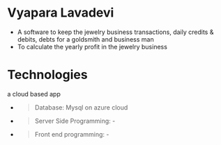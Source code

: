 # Vyapara Lavadevi 
+ A software to keep the jewelry business transactions, daily credits & debits, debts for a goldsmith and business man
+ To calculate the yearly profit in the jewelry business

# Technologies
a cloud based app
+ > Database: Mysql on azure cloud
+ > Server Side Programming: -
+ > Front end programming: -
